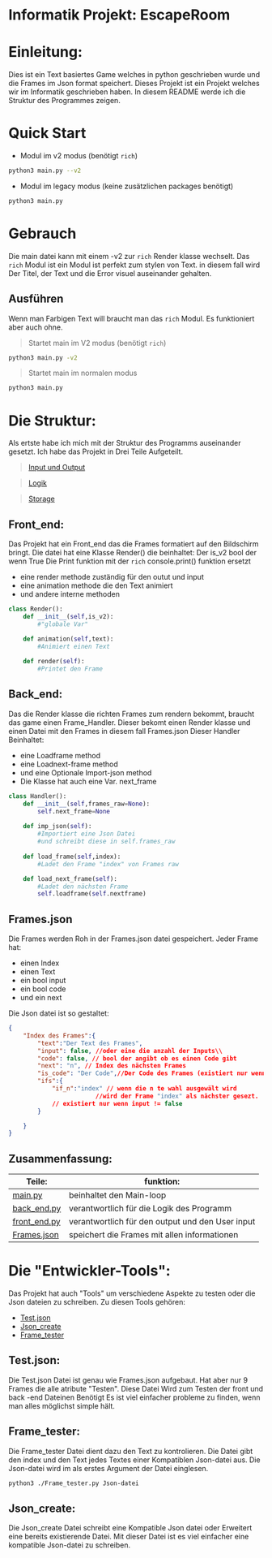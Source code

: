 # **Informatik Projekt: EscapeRoom**

# Einleitung:
Dies ist ein Text basiertes Game welches in python geschrieben wurde und die Frames im Json format speichert.
Dieses Projekt ist ein Projekt welches wir im Informatik geschrieben haben.
In diesem README werde ich die Struktur des Programmes zeigen.

# Quick Start
- Modul im v2 modus (benötigt `rich`)
```sh
python3 main.py --v2
```
- Modul im legacy modus (keine zusätzlichen packages benötigt)
```sh
python3 main.py 
```

# Gebrauch

Die main datei kann mit einem -v2 zur `rich` Render klasse wechselt.
Das `rich` Modul ist ein Modul ist perfekt zum stylen von Text. in diesem fall
wird Der Titel, der Text und die Error visuel auseinander gehalten.

## Ausführen
Wenn man Farbigen Text will braucht man das `rich` Modul. Es funktioniert aber auch ohne.

> Startet main im V2 modus (benötigt `rich`)

```bash
python3 main.py -v2
```

> Startet main im normalen modus
```bash
python3 main.py
```

# Die Struktur:
Als ertste habe ich mich mit der Struktur des Programms auseinander
gesetzt. Ich habe das Projekt in Drei Teile Aufgeteilt. 
> [Input und Output](front_end.py)

> [Logik](back_end.py)

> [Storage](Frames.json)

## Front_end:
Das Projekt hat ein Front_end das die Frames formatiert auf den Bildschirm
bringt. Die datei hat eine Klasse Render() die beinhaltet:
Der is_v2 bool der wenn True Die Print funktion mit der `rich` console.print()
funktion ersetzt

- eine render methode zuständig für den outut und input 
- eine animation methode die den Text animiert
- und andere interne methoden

```python
class Render():
    def __init__(self,is_v2):
        #"globale Var"

    def animation(self,text):
        #Animiert einen Text
    
    def render(self):
        #Printet den Frame
```

## Back_end:
Das die Render klasse die richten Frames zum rendern bekommt,
braucht das game einen Frame_Handler.
Dieser bekomt einen Render klasse und einen Datei mit den Frames in diesem fall Frames.json
Dieser Handler Beinhaltet:
- eine Loadframe method
- eine Loadnext-frame method
- und eine Optionale Import-json method
- Die Klasse hat auch eine Var. next_frame

```python
class Handler():
    def __init__(self,frames_raw=None):
        self.next_frame=None
    
    def imp_json(self):
        #Importiert eine Json Datei
        #und schreibt diese in self.frames_raw
    
    def load_frame(self,index):
        #Ladet den Frame "index" von Frames raw

    def load_next_frame(self):
        #Ladet den nächsten Frame
        self.loadframe(self.nextframe)
```

## Frames.json
Die Frames werden Roh in der Frames.json datei gespeichert.
Jeder Frame hat:
- einen Index
- einen Text
- ein bool input
- ein bool code
- und ein next

Die Json datei ist so gestaltet:

```json
{
    "Index des Frames":{
        "text":"Der Text des Frames",
        "input": false, //oder eine die anzahl der Inputs\\
        "code": false, // bool der angibt ob es einen Code gibt
        "next": "n", // Index des nächsten Frames
        "is_code": "Der Code",//Der Code des Frames (existiert nur wenn code != false)
        "ifs":{
            "if_n":"index" // wenn die n te wahl ausgewält wird
                        //wird der Frame "index" als nächster gesezt.
            // existiert nur wenn input != false
        }

    }
}
```

## Zusammenfassung:
| Teile:| funktion:|
|---|---|
|[main.py](main.py)| beinhaltet den Main-loop|
|[back_end.py](back_end.py)|verantwortlich für die Logik des Programm|
|[front_end.py](front_end.py)|verantwortlich für den output und den User input|
|[Frames.json](Frames.json)|speichert die Frames mit allen informationen|

# Die "Entwickler-Tools":
Das Projekt hat auch "Tools" um verschiedene Aspekte
zu testen oder die Json dateien zu schreiben.
Zu diesen Tools gehören:
- [Test.json](Test.json)
- [Json_create](Json_create.py)
- [Frame_tester](Frame_tester.py)

## Test.json:
Die Test.json Datei ist genau wie Frames.json aufgebaut.
Hat aber nur 9 Frames die alle atribute "Testen".
Diese Datei Wird zum Testen der front und back -end Dateinen Benötigt
Es ist viel einfacher probleme zu finden, wenn man alles möglichst simple hält.

## Frame_tester:
Die Frame_tester Datei dient dazu den Text zu kontrolieren.
Die Datei gibt den index und den Text jedes Textes einer Kompatiblen Json-datei
aus. Die Json-datei wird im als erstes Argument der Datei einglesen.
```bash
python3 ./Frame_tester.py Json-datei
```

## Json_create:
Die Json_create Datei schreibt eine Kompatible Json datei oder Erweitert eine
bereits existierende Datei.
Mit dieser Datei ist es viel einfacher eine kompatible Json-datei zu schreiben.
